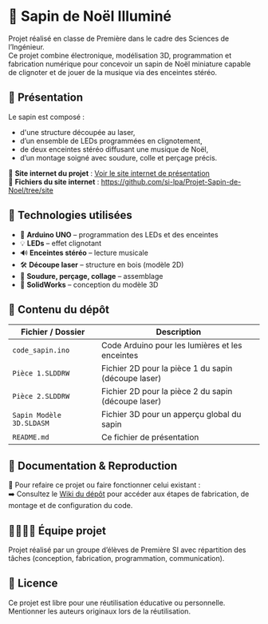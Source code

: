 # 🎄 Sapin de Noël Illuminé

Projet réalisé en classe de Première dans le cadre des Sciences de l’Ingénieur.  
Ce projet combine électronique, modélisation 3D, programmation et fabrication numérique pour concevoir un sapin de Noël miniature capable de clignoter et de jouer de la musique via des enceintes stéréo.

## 📸 Présentation

Le sapin est composé :
- d'une structure découpée au laser,
- d’un ensemble de LEDs programmées en clignotement,
- de deux enceintes stéréo diffusant une musique de Noël,
- d’un montage soigné avec soudure, colle et perçage précis.

🔗 **Site internet du projet** : [Voir le site internet de présentation](https://si-lpa.github.io/Projet-Sapin-de-Noel/index.html)<br>
📁 **Fichiers du site internet** : https://github.com/si-lpa/Projet-Sapin-de-Noel/tree/site

## 🧠 Technologies utilisées

- 🔌 **Arduino UNO** – programmation des LEDs et des enceintes
- 💡 **LEDs** – effet clignotant
- 🔊 **Enceintes stéréo** – lecture musicale
- 🛠️ **Découpe laser** – structure en bois (modèle 2D)
- 🔩 **Soudure, perçage, collage** – assemblage
- 🧰 **SolidWorks** – conception du modèle 3D

## 📂 Contenu du dépôt

| Fichier / Dossier            | Description                                              |
|------------------------------|----------------------------------------------------------|
| `code_sapin.ino`             | Code Arduino pour les lumières et les enceintes          |
| `Pièce 1.SLDDRW`             | Fichier 2D pour la pièce 1 du sapin (découpe laser)      |
| `Pièce 2.SLDDRW`             | Fichier 2D pour la pièce 2 du sapin (découpe laser)      |
| `Sapin Modèle 3D.SLDASM`     | Fichier 3D pour un apperçu global du sapin               |
| `README.md`                  | Ce fichier de présentation                               |

## 📖 Documentation & Reproduction

🔧 Pour refaire ce projet ou faire fonctionner celui existant :  
➡️ Consultez le [Wiki du dépôt](../../wiki) pour accéder aux étapes de fabrication, de montage et de configuration du code.

## 👨‍👩‍👧‍👦 Équipe projet

Projet réalisé par un groupe d’élèves de Première SI avec répartition des tâches (conception, fabrication, programmation, communication).

## 📢 Licence

Ce projet est libre pour une réutilisation éducative ou personnelle. Mentionner les auteurs originaux lors de la réutilisation.
